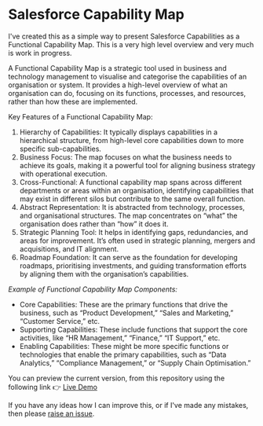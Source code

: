 # Salesforce Capability Map

I've created this as a simple way to present Salesforce Capabilities as a Functional Capability Map. This is a very high level overview and very much is work in progress.

A Functional Capability Map is a strategic tool used in business and technology management to visualise and categorise the capabilities of an organisation or system. It provides a high-level overview of what an organisation can do, focusing on its functions, processes, and resources, rather than how these are implemented.

Key Features of a Functional Capability Map:

1. Hierarchy of Capabilities: It typically displays capabilities in a hierarchical structure, from high-level core capabilities down to more specific sub-capabilities.
2. Business Focus: The map focuses on what the business needs to achieve its goals, making it a powerful tool for aligning business strategy with operational execution.
3. Cross-Functional: A functional capability map spans across different departments or areas within an organisation, identifying capabilities that may exist in different silos but contribute to the same overall function.
4. Abstract Representation: It is abstracted from technology, processes, and organisational structures. The map concentrates on “what” the organisation does rather than “how” it does it.
5. Strategic Planning Tool: It helps in identifying gaps, redundancies, and areas for improvement. It’s often used in strategic planning, mergers and acquisitions, and IT alignment.
6. Roadmap Foundation: It can serve as the foundation for developing roadmaps, prioritising investments, and guiding transformation efforts by aligning them with the organisation’s capabilities.

_Example of Functional Capability Map Components:_

- Core Capabilities: These are the primary functions that drive the business, such as “Product Development,” “Sales and Marketing,” “Customer Service,” etc.
- Supporting Capabilities: These include functions that support the core activities, like “HR Management,” “Finance,” “IT Support,” etc.
- Enabling Capabilities: These might be more specific functions or technologies that enable the primary capabilities, such as “Data Analytics,” “Compliance Management,” or “Supply Chain Optimisation.”

You can preview the current version, from this repository using the following link 👉 [Live Demo](https://conrjac.github.io/SalesforceCapabilityMap/)

If you have any ideas how I can improve this, or if I've made any mistakes, then please [raise an issue](https://github.com/conrjac/SalesforceCapabilityMap/issues/new).
